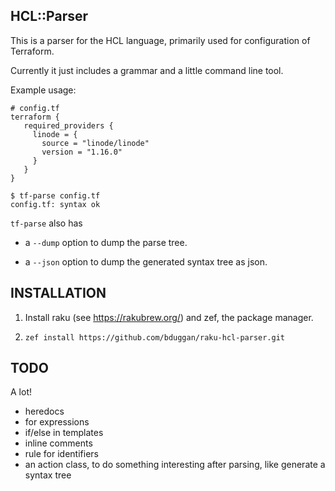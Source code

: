 ## HCL::Parser

This is a parser for the HCL language, primarily used for configuration of Terraform.

Currently it just includes a grammar and a little command line tool.

Example usage:

    # config.tf
    terraform {
       required_providers {
         linode = {
           source = "linode/linode"
           version = "1.16.0"
         }
       }
    }

    $ tf-parse config.tf
    config.tf: syntax ok

`tf-parse` also has

* a `--dump` option to dump the parse tree.

* a `--json` option to dump the generated syntax tree as json.

## INSTALLATION

1. Install raku (see https://rakubrew.org/) and zef, the package manager.

2. `zef install https://github.com/bduggan/raku-hcl-parser.git`

## TODO

A lot!

- heredocs
- for expressions
- if/else in templates
- inline comments
- rule for identifiers
- an action class, to do something interesting after parsing, like generate a syntax tree
